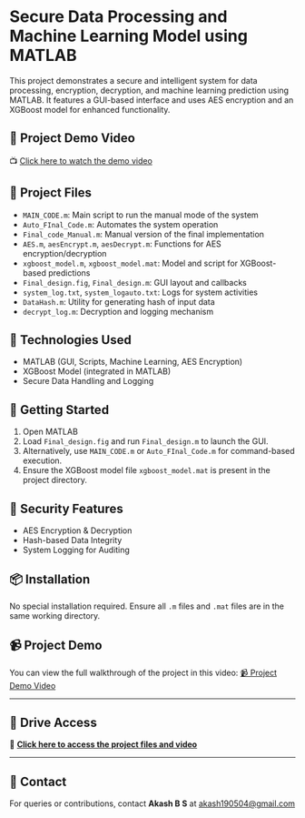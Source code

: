 # Secure Data Processing and Machine Learning Model using MATLAB

This project demonstrates a secure and intelligent system for data processing, encryption, decryption, and machine learning prediction using MATLAB. It features a GUI-based interface and uses AES encryption and an XGBoost model for enhanced functionality.

## 🔗 Project Demo Video

📺 [Click here to watch the demo video](https://drive.google.com/drive/folders/163X8DafDAn2oNQ22jZ3Q7WiJPKpiIX_J)

## 📁 Project Files

- `MAIN_CODE.m`: Main script to run the manual mode of the system
- `Auto_FInal_Code.m`: Automates the system operation
- `Final_code_Manual.m`: Manual version of the final implementation
- `AES.m`, `aesEncrypt.m`, `aesDecrypt.m`: Functions for AES encryption/decryption
- `xgboost_model.m`, `xgboost_model.mat`: Model and script for XGBoost-based predictions
- `Final_design.fig`, `Final_design.m`: GUI layout and callbacks
- `system_log.txt`, `system_logauto.txt`: Logs for system activities
- `DataHash.m`: Utility for generating hash of input data
- `decrypt_log.m`: Decryption and logging mechanism

## 🧠 Technologies Used

- MATLAB (GUI, Scripts, Machine Learning, AES Encryption)
- XGBoost Model (integrated in MATLAB)
- Secure Data Handling and Logging

## 🚀 Getting Started

1. Open MATLAB
2. Load `Final_design.fig` and run `Final_design.m` to launch the GUI.
3. Alternatively, use `MAIN_CODE.m` or `Auto_FInal_Code.m` for command-based execution.
4. Ensure the XGBoost model file `xgboost_model.mat` is present in the project directory.

## 🔐 Security Features

- AES Encryption & Decryption
- Hash-based Data Integrity
- System Logging for Auditing

## 📦 Installation

No special installation required. Ensure all `.m` files and `.mat` files are in the same working directory.

## 📹 Project Demo

You can view the full walkthrough of the project in this video:
[📹 Project Demo Video](https://drive.google.com/drive/folders/163X8DafDAn2oNQ22jZ3Q7WiJPKpiIX_J)

---

## 📂 Drive Access

🔗 **[Click here to access the project files and video](https://drive.google.com/drive/folders/163X8DafDAn2oNQ22jZ3Q7WiJPKpiIX_J)**

---

## 📧 Contact

For queries or contributions, contact **Akash B S** at [akash190504@gmail.com](mailto:akash190504@gmail.com)
